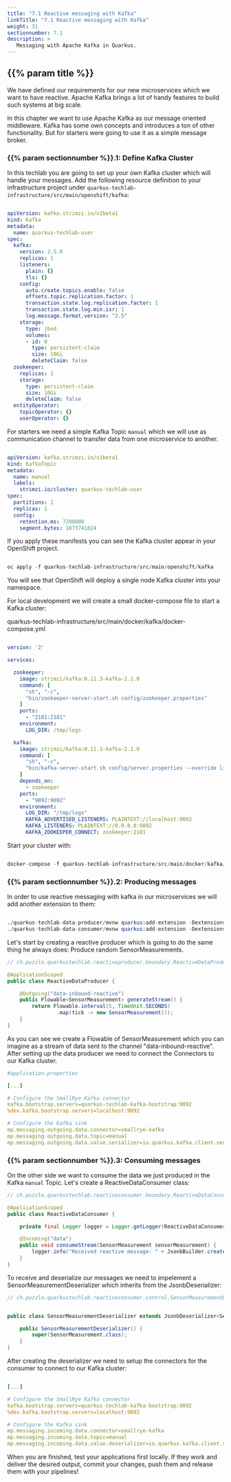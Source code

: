 ```yaml
---
title: "7.1 Reactive messaging with Kafka"
linkTitle: "7.1 Reactive messaging with Kafka"
weight: 31
sectionnumber: 7.1
description: >
   Messaging with Apache Kafka in Quarkus.
---
```


## {{% param title %}}

We have defined our requirements for our new microservices which we want to have reactive. Apache Kafka brings a lot of handy features to build such systems at big scale.

In this chapter we want to use Apache Kafka as our message oriented middleware. Kafka has some own concepts and introduces a ton of other functionality. But for starters were going to use it as a simple message broker.


### {{% param sectionnumber %}}.1: Define Kafka Cluster

In this techlab you are going to set up your own Kafka cluster which will handle your messages. Add the following resource definition to your infrastructure project under `quarkus-techlab-infrastructure/src/main/openshift/kafka`:

```yaml

apiVersion: kafka.strimzi.io/v1beta1
kind: Kafka
metadata:
  name: quarkus-techlab-user
spec:
  kafka:
    version: 2.5.0
    replicas: 1
    listeners:
      plain: {}
      tls: {}
    config:
      auto.create.topics.enable: false
      offsets.topic.replication.factor: 1
      transaction.state.log.replication.factor: 1
      transaction.state.log.min.isr: 1
      log.message.format.version: "2.5"
    storage:
      type: jbod
      volumes:
      - id: 0
        type: persistent-claim
        size: 10Gi
        deleteClaim: false
  zookeeper:
    replicas: 1
    storage:
      type: persistent-claim
      size: 10Gi
      deleteClaim: false
  entityOperator:
    topicOperator: {}
    userOperator: {}

```

For starters we need a simple Kafka Topic `manual` which we will use as communication channel to transfer data from one microservice to another.

```yaml

apiVersion: kafka.strimzi.io/v1beta1
kind: KafkaTopic
metadata:
  name: manual
  labels:
    strimzi.io/cluster: quarkus-techlab-user
spec:
  partitions: 1
  replicas: 1
  config:
    retention.ms: 7200000
    segment.bytes: 1073741824

```

If you apply these manifests you can see the Kafka cluster appear in your OpenShift project.

```s

oc apply -f quarkus-techlab-infrastructure/src/main/openshift/kafka

```

You will see that OpenShift will deploy a single node Kafka cluster into your namespace.

For local development we will create a small docker-compose file to start a Kafka cluster:

quarkus-techlab-infrastructure/src/main/docker/kafka/docker-compose.yml

```yaml

version: '2'

services:

  zookeeper:
    image: strimzi/kafka:0.11.3-kafka-2.1.0
    command: [
      "sh", "-c",
      "bin/zookeeper-server-start.sh config/zookeeper.properties"
    ]
    ports:
      - "2181:2181"
    environment:
      LOG_DIR: /tmp/logs

  kafka:
    image: strimzi/kafka:0.11.3-kafka-2.1.0
    command: [
      "sh", "-c",
      "bin/kafka-server-start.sh config/server.properties --override listeners=$${KAFKA_LISTENERS} --override advertised.listeners=$${KAFKA_ADVERTISED_LISTENERS} --override zookeeper.connect=$${KAFKA_ZOOKEEPER_CONNECT}"
    ]
    depends_on:
      - zookeeper
    ports:
      - "9092:9092"
    environment:
      LOG_DIR: "/tmp/logs"
      KAFKA_ADVERTISED_LISTENERS: PLAINTEXT://localhost:9092
      KAFKA_LISTENERS: PLAINTEXT://0.0.0.0:9092
      KAFKA_ZOOKEEPER_CONNECT: zookeeper:2181

```

Start your cluster with:

```s

docker-compose -f quarkus-techlab-infrastructure/src/main/docker/kafka/docker-compose.yml up -d

```


### {{% param sectionnumber %}}.2: Producing messages

In order to use reactive messaging with kafka in our microservices we will add another extension to them:

```s

./quarkus-techlab-data-producer/mvnw quarkus:add-extension -Dextensions="smallrye-reactive-messaging-kafka"
./quarkus-techlab-data-consumer/mvnw quarkus:add-extension -Dextensions="smallrye-reactive-messaging-kafka"

```

Let's start by creating a reactive producer which is going to do the same thing he always does: Produce random SensorMeasurements.


```java
// ch.puzzle.quarkustechlab.reactiveproducer.boundary.ReactiveDataProducer.java

@ApplicationScoped
public class ReactiveDataProducer {

    @Outgoing("data-inbound-reactive")
    public Flowable<SensorMeasurement> generateStream() {
        return Flowable.interval(5, TimeUnit.SECONDS)
                .map(tick -> new SensorMeasurement());
    }
}

```

As you can see we create a Flowable of SensorMeasurement which you can imagine as a stream of data sent to the channel "data-inbound-reactive". After setting up the data producer we need to connect the Connectors to our Kafka cluster.

```yaml
#application.properties

[...]

# Configure the SmallRye Kafka connector
kafka.bootstrap.servers=quarkus-techlab-kafka-bootstrap:9092
%dev.kafka.bootstrap.servers=localhost:9092

# Configure the Kafka sink
mp.messaging.outgoing.data.connector=smallrye-kafka
mp.messaging.outgoing.data.topic=manual
mp.messaging.outgoing.data.value.serializer=io.quarkus.kafka.client.serialization.JsonbSerializer

```


### {{% param sectionnumber %}}.3: Consuming messages

On the other side we want to consume the data we just produced in the Kafka `manual` Topic.
Let's create a ReactiveDataConsumer class:

```java
// ch.puzzle.quarkustechlab.reactiveconsumer.boundary.ReactiveDataConsumer.java

@ApplicationScoped
public class ReactiveDataConsumer {

    private final Logger logger = Logger.getLogger(ReactiveDataConsumer.class.getName());

    @Incoming("data")
    public void consumeStream(SensorMeasurement sensorMeasurement) {
        logger.info("Received reactive message: " + JsonbBuilder.create().toJson(sensorMeasurement));
    }
}

```

To receive and deserialize our messages we need to impelement a SensorMeasurementDeserializer which inherits from the JsonbDeserializer:

```java
// ch.puzzle.quarkustechlab.reactiveconsumer.control.SensorMeasurementDeserializer


public class SensorMeasurementDeserializer extends JsonbDeserializer<SensorMeasurement> {

    public SensorMeasurementDeserializer() {
        super(SensorMeasurement.class);
    }
}

```

After creating the deserializer we need to setup the connectors for the consumer to connect to our Kafka cluster:

```yaml

[...]

# Configure the SmallRye Kafka connector
kafka.bootstrap.servers=quarkus-techlab-kafka-bootstrap:9092
%dev.kafka.bootstrap.servers=localhost:9092

# Configure the Kafka sink
mp.messaging.incoming.data.connector=smallrye-kafka
mp.messaging.incoming.data.topic=manual
mp.messaging.incoming.data.value.deserializer=io.quarkus.kafka.client.serialization.JsonbDeserializer

```

When you are finished, test your applications first locally. If they work and deliver the desired output, commit your changes, push them and release them with your pipelines!
